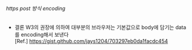 ###### https post 방식 encoding
- 결론 W3의 권장에 의하여 대부분의 브라우저는 기본값으로 body에 담기는 data를  encoding해서 보낸다  
[Ref.] https://gist.github.com/jays1204/703297eb0da1facdc454
